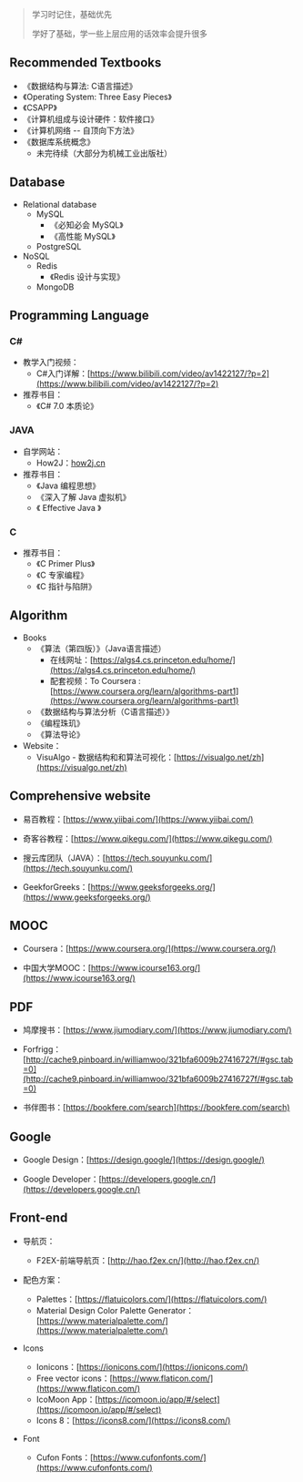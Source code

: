 > 学习时记住，基础优先
>
> 学好了基础，学一些上层应用的话效率会提升很多

## Recommended Textbooks

- 《数据结构与算法: C语言描述》
- 《Operating System: Three Easy Pieces》
- 《CSAPP》
- 《计算机组成与设计硬件：软件接口》
- 《计算机网络 -- 自顶向下方法》
- 《数据库系统概念》
  - 未完待续（大部分为机械工业出版社）

## Database

- Relational database
  - MySQL
    - 《必知必会 MySQL》
    - 《高性能 MySQL》
  - PostgreSQL
- NoSQL
  - Redis
    - 《Redis 设计与实现》
  - MongoDB

## Programming Language

### C#

- 教学入门视频：
  - C#入门详解：[https://www.bilibili.com/video/av1422127/?p=2](https://www.bilibili.com/video/av1422127/?p=2)
- 推荐书目：
  - 《C# 7.0 本质论》

### JAVA

- 自学网站：
  - How2J：[how2j.cn](https://how2j.cn/)
- 推荐书目：
  - 《Java 编程思想》
  - 《深入了解 Java 虚拟机》
  - 《 Effective Java 》

### C

- 推荐书目：
  - 《C Primer Plus》
  - 《C 专家编程》
  - 《C 指针与陷阱》

## Algorithm

- Books
  - 《算法（第四版）》（Java语言描述）
    - 在线网址：[https://algs4.cs.princeton.edu/home/](https://algs4.cs.princeton.edu/home/)
    - 配套视频：To Coursera : [https://www.coursera.org/learn/algorithms-part1](https://www.coursera.org/learn/algorithms-part1)
  - 《数据结构与算法分析（C语言描述）》
  - 《编程珠玑》
  - 《算法导论》
- Website：
  - VisuAlgo - 数据结构和和算法可视化：[https://visualgo.net/zh](https://visualgo.net/zh)

## Comprehensive website

- 易百教程：[https://www.yiibai.com/](https://www.yiibai.com/)

- 奇客谷教程：[https://www.qikegu.com/](https://www.qikegu.com/)

- 搜云库团队（JAVA）：[https://tech.souyunku.com/](https://tech.souyunku.com/)

- GeekforGreeks：[https://www.geeksforgeeks.org/](https://www.geeksforgeeks.org/)

## MOOC

- Coursera：[https://www.coursera.org/](https://www.coursera.org/)

- 中国大学MOOC：[https://www.icourse163.org/](https://www.icourse163.org/)

## PDF

- 鸠摩搜书：[https://www.jiumodiary.com/](https://www.jiumodiary.com/)

- Forfrigg：[http://cache9.pinboard.in/williamwoo/321bfa6009b27416727f/#gsc.tab=0](http://cache9.pinboard.in/williamwoo/321bfa6009b27416727f/#gsc.tab=0)

- 书伴图书：[https://bookfere.com/search](https://bookfere.com/search)

## Google

- Google Design：[https://design.google/](https://design.google/)

- Google Developer：[https://developers.google.cn/](https://developers.google.cn/)

## Front-end

- 导航页：
  - F2EX-前端导航页：[http://hao.f2ex.cn/](http://hao.f2ex.cn/)

- 配色方案：
  - Palettes：[https://flatuicolors.com/](https://flatuicolors.com/)
  - Material Design Color Palette Generator：[https://www.materialpalette.com/](https://www.materialpalette.com/)

- Icons
  - Ionicons：[https://ionicons.com/](https://ionicons.com/)
  - Free vector icons：[https://www.flaticon.com/](https://www.flaticon.com/)
  - IcoMoon App：[https://icomoon.io/app/#/select](https://icomoon.io/app/#/select)
  - Icons 8：[https://icons8.com/](https://icons8.com/)

- Font
  - Cufon Fonts：[https://www.cufonfonts.com/](https://www.cufonfonts.com/)